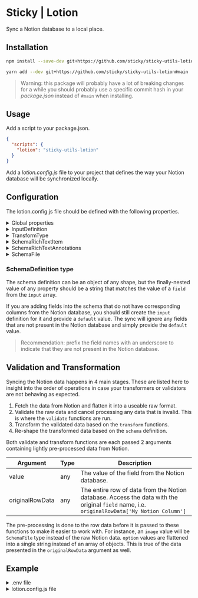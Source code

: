 # Sticky | Lotion

Sync a Notion database to a local place.

## Installation

```bash
npm install --save-dev git+https://github.com/sticky/sticky-utils-lotion#main
```

```bash
yarn add --dev git+https://github.com/sticky/sticky-utils-lotion#main
```

> Warning: this package will probably have a lot of breaking changes for a while you should probably use a specific commit hash in your _package.json_ instead of `#main` when installing.

## Usage

Add a script to your package.json.

```json
{
  "scripts": {
    "lotion": "sticky-utils-lotion"
  }
}
```

Add a _lotion.config.js_ file to your project that defines the way your Notion database will be synchronized locally.

## Configuration

The lotion.config.js file should be defined with the following properties.

<details>
<summary>Global properties</summary>

| Property | Type | Description |
| --- | --- | --- |
| envFile | string? | Path[^1] to a file that contains environment variables. Only needed if the database requires authentication, in which case, it should include a variable named `NOTION_TOKEN.` |
| database | string | The ID of the Notion database to sync. |
| outputFiles | string[] | An array of file paths[^1] to generate. Can be of type `json`, `js` or `ts`. |
| contentDir | string? | The directory[^1] to store downloaded files. This is only required if your input definitions contain a field of type `image`, `images`, `file`, or `files`. |
| logLevel | string? | The level of logging to output. Can be one of `none`, `normal`, `detailed`, or `debug`. Defaults to `normal`. |
| input | InputDefinition[] | An array of input definitions. See below for details. |
| schema | SchemaDefinition | An object that describes the final shape of the local data. See below for details. |
| postProcess | (schemaData: any) => Promise\<any\>? | An optional asynchronous function that can be used to transform the final data just before it is written to the output files. The `schemaData` argument takes the shape of the `schema` definition and includes any changes specified by `input`-level `validate` or `transform` functions. |

[^1]: All path values are considered relative to the lotion.config.js location.
</details>

<details>
<summary>InputDefinition</summary>

| Property | Type | Description |
| --- | --- | --- |
| field | string | The name of the data column in Notion. It should match exactly. |
| type | TransformType | The expected type of data. Important for informing how the data is transformed. Can be one of `uuid`, `title`, `text`, `richText`, `number`, `boolean`, `files`, `file`, `images`, `image`, `options`, `option`, `relations`, `relation`. |
| default | any? | A default value to use if the field is empty. This is optional and will be set based on the `type` if not defined |
| transform | (value: any, originalRowData: any) => Promise\<any\>? | An optional asynchronous function that can be used apply a transformation to final shape of the particular field item. See below for more. |
| validate | (value: any, originalRowData: any) => Promise\<boolean\>? | An optional asynchronous function that can be used to validate the value of a field. If retunrning `false`, the item will be withheld from the final output. See below for more. |
</details>
<details>
<summary>TransformType</summary>

| Name | Type | Default | Description |
| --- | --- | --- | --- |
| uuid | string | `''` | Use this type along with the field named `id` in order to use Notion's internal `id` for the row. |
| title | string | `''` | Notion text or title fields. The result is always a plaintext `string`. Ideally this corresponds to Notion's internal title column. It is useful for identifying rows in Lotion's output logs, which would otherwise default to the Notion `id`. This should be set on 1 or fewer fields. |
| text | string | `''` | Notion text elements when you only want a `string` output of the plaintext. |
| richText | SchemaRichTextItem[] | `[]` | Notion text elements when you want to preserve the rich text data |
| number | number | `0` | Notion number elements. |
| boolean | boolean | `false` | Notion checkbox elements. |
| files | SchemaFile[] | `[]` | Notion file elements. |
| file | SchemaFile | `{...}` | Notion file elements. Same as `files`, but output is a single item |
| images | SchemaFile[] | `[]` | Notion file elements considered images `png` or `jp(e)g`. |
| image | SchemaFile | `{...}` | Notion file elements. Same as `images`, but output is a single item |
| options | string[] | `[]` | Notion multi-select elements. |
| option | string | `''` | Notion multi-select elements. Same as `options`, but output is a single `string` |
| relations | string[] | `[]` | Notion relation elements. Will be flattened to an array of Notion page `id` values |
| relation | string | `''` | Notion relation elements. Same as `relations`, but output is a single `id` |
</details>

<details>
<summary>SchemaRichTextItem</summary>

| Property | Type |
| --- | --- |
| text | string |
| href | string/null |
| annotations | SchemaRichTextAnnotations |
</details>
<details>
<summary>SchemaRichTextAnnotations</summary>

| Property | Type |
| --- | --- |
| bold | boolean |
| italic | boolean |
| strikethrough | boolean |
| underline | boolean |
| code | boolean |
| color | string/null |
</details>
<details>
<summary>SchemaFile</summary>

| Property | Type | Description |
| --- | --- | --- |
| path | string | The path to the file relative to the `contentDir` |
| name | string | The name of the file (without extension) |
| extension | string | The file extension |
| width | number | This will be `0` if not an image type |
| height | number | This will be `0` if not an image type |
</details>


### SchemaDefinition type

The schema definition can be an object of any shape, but the finally-nested value of any property should be a string that matches the value of a `field` from the `input` array.

If you are adding fields into the schema that do not have corresponding columns from the Notion database, you should still create the `input` definition for it and provide a `default` value. The sync will ignore any fields that are not present in the Notion database and simply provide the `default` value.

> Recommendation: prefix the field names with an underscore to indicate that they are not present in the Notion database.

## Validation and Transformation

Syncing the Notion data happens in 4 main stages. These are listed here to insight into the order of operations in case your transformers or validators are not behaving as expected.

1. Fetch the data from Notion and flatten it into a useable raw format.
1. Validate the raw data and cancel processing any data that is invalid. This is where the `validate` functions are run.
1. Transform the validated data based on the `transform` functions.
1. Re-shape the transformed data based on the `schema` definition.

Both validate and transform functions are each passed 2 arguments containing lightly pre-processed data from Notion.

| Argument | Type | Description |
| --- | --- | --- |
| value | any | The value of the field from the Notion database. |
| originalRowData | any | The entire row of data from the Notion database. Access the data with the original `field` name, i.e. `originalRowData['My Notion Column']` |

The pre-processing is done to the row data before it is passed to these functions to make it easier to work with. For instance, an `image` value will be `SchemaFile` type instead of the raw Notion data. `option` values are flattened into a single string instead of an array of objects. This is true of the data presented in the `originalRowData` argument as well.

## Example

<details>
<summary>.env file</summary>

```.env
NOTION_TOKEN=secret_1234567890abcdef1234567890abcdef
```
</details>
<details>
<summary>lotion.config.js file</summary>

```js
module.exports = {
	envFile: './.env',
	database: '1234567890abcdef1234567890abcdef',
	contentDir: './public/content/images',
	outputFiles: [
		'./src/config/data.js',
		'./src/config/data.ts',
		'./backup/database.json',
	],
	input: [
		{
			field: 'id',
			type: 'uuid',
		}
		{
			field: 'Name',
			type: 'text',
			isPageTitle: true,
			default: 'Untitled',
		},
		{
			field: 'Description',
			type: 'richText',
			default: [],
		},
		{
			field: 'Image',
			type: 'image',
		},
		{
			field: 'Tags',
			type: 'options',
			transform: (value, originalRowData) => {
				return value.map((tag) => {
					return {
						name: tag.toLowerCase(),
						color: originalRowData['Value'] > 0 ? 'green' : 'red',
					}
				})
			},
		},
		{
			field: 'Value',
			type: 'number',
			default: 0,
		},
		{
			field: 'Files',
			type: 'files',
			default: [],
		},
		{
			field: 'Is Published',
			type: 'boolean',
			validate: (value) => {
				return value
			}
		},
		{
			field: '_project',
			type: 'text',
			default: 'Custom Project',
		},
	],
	schema: {
		id: 'id',
		title: 'Name',
		description: 'Description',
		image: 'Image',
		attachments: 'Files',
		metadata: {
			tags: 'Tags',
			value: 'Value',
			project: '_project',
		}
	}
}
</details>